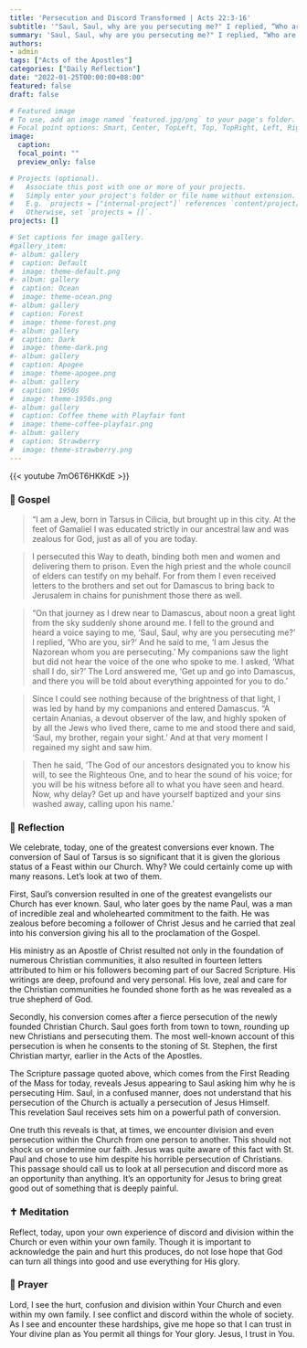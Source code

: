 ```yaml
---
title: 'Persecution and Discord Transformed | Acts 22:3-16'
subtitle: '"Saul, Saul, why are you persecuting me?" I replied, “Who are you, sir?”  And he said to me, “I am Jesus the Nazorean whom you are persecuting.”  Acts 22:7-8"'
summary: 'Saul, Saul, why are you persecuting me?" I replied, “Who are you, sir?”  And he said to me, “I am Jesus the Nazorean whom you are persecuting.”  Acts 22:7-8'
authors:
- admin
tags: ["Acts of the Apostles"]
categories: ["Daily Reflection"]
date: "2022-01-25T00:00:00+08:00"
featured: false
draft: false

# Featured image
# To use, add an image named `featured.jpg/png` to your page's folder.
# Focal point options: Smart, Center, TopLeft, Top, TopRight, Left, Right, BottomLeft, Bottom, BottomRight
image:
  caption:
  focal_point: ""
  preview_only: false

# Projects (optional).
#   Associate this post with one or more of your projects.
#   Simply enter your project's folder or file name without extension.
#   E.g. `projects = ["internal-project"]` references `content/project/deep-learning/index.md`.
#   Otherwise, set `projects = []`.
projects: []

# Set captions for image gallery.
#gallery_item:
#- album: gallery
#  caption: Default
#  image: theme-default.png
#- album: gallery
#  caption: Ocean
#  image: theme-ocean.png
#- album: gallery
#  caption: Forest
#  image: theme-forest.png
#- album: gallery
#  caption: Dark
#  image: theme-dark.png
#- album: gallery
#  caption: Apogee
#  image: theme-apogee.png
#- album: gallery
#  caption: 1950s
#  image: theme-1950s.png
#- album: gallery
#  caption: Coffee theme with Playfair font
#  image: theme-coffee-playfair.png
#- album: gallery
#  caption: Strawberry
#  image: theme-strawberry.png
---
```


{{< youtube 7mO6T6HKKdE >}}

### :love_letter: Gospel
> “I am a Jew, born in Tarsus in Cilicia, but brought up in this city. At the feet of Gamaliel I was educated strictly in our ancestral law and was zealous for God, just as all of you are today.

> I persecuted this Way to death, binding both men and women and delivering them to prison. Even the high priest and the whole council of elders can testify on my behalf. For from them I even received letters to the brothers and set out for Damascus to bring back to Jerusalem in chains for punishment those there as well.

> “On that journey as I drew near to Damascus, about noon a great light from the sky suddenly shone around me. I fell to the ground and heard a voice saying to me, ‘Saul, Saul, why are you persecuting me?’ I replied, ‘Who are you, sir?’ And he said to me, ‘I am Jesus the Nazorean whom you are persecuting.’ My companions saw the light but did not hear the voice of the one who spoke to me. I asked, ‘What shall I do, sir?’ The Lord answered me, ‘Get up and go into Damascus, and there you will be told about everything appointed for you to do.’

> Since I could see nothing because of the brightness of that light, I was led by hand by my companions and entered Damascus. “A certain Ananias, a devout observer of the law, and highly spoken of by all the Jews who lived there, came to me and stood there and said, ‘Saul, my brother, regain your sight.’ And at that very moment I regained my sight and saw him.

> Then he said, ‘The God of our ancestors designated you to know his will, to see the Righteous One, and to hear the sound of his voice; for you will be his witness before all to what you have seen and heard. Now, why delay? Get up and have yourself baptized and your sins washed away, calling upon his name.’

### :speech_balloon: Reflection
We celebrate, today, one of the greatest conversions ever known.  The conversion of Saul of Tarsus is so significant that it is given the glorious status of a Feast within our Church.  Why?  We could certainly come up with many reasons.  Let’s look at two of them.

First, Saul’s conversion resulted in one of the greatest evangelists our Church has ever known. Saul, who later goes by the name Paul, was a man of incredible zeal and wholehearted commitment to the faith. He was zealous before becoming a follower of Christ Jesus and he carried that zeal into his conversion giving his all to the proclamation of the Gospel.

His ministry as an Apostle of Christ resulted not only in the foundation of numerous Christian communities, it also resulted in fourteen letters attributed to him or his followers becoming part of our Sacred Scripture.  His writings are deep, profound and very personal.  His love, zeal and care for the Christian communities he founded shone forth as he was revealed as a true shepherd of God.

Secondly, his conversion comes after a fierce persecution of the newly founded Christian Church.  Saul goes forth from town to town, rounding up new Christians and persecuting them.  The most well-known account of this persecution is when he consents to the stoning of St. Stephen, the first Christian martyr, earlier in the Acts of the Apostles.

The Scripture passage quoted above, which comes from the First Reading of the Mass for today, reveals Jesus appearing to Saul asking him why he is persecuting Him.  Saul, in a confused manner, does not understand that his persecution of the Church is actually a persecution of Jesus Himself.  
This revelation Saul receives sets him on a powerful path of conversion.

One truth this reveals is that, at times, we encounter division and even persecution within the Church from one person to another.  This should not shock us or undermine our faith.  Jesus was quite aware of this fact with St. Paul and chose to use him despite his horrible persecution of Christians.  This passage should call us to look at all persecution and discord more as an opportunity than anything.  It’s an opportunity for Jesus to bring great good out of something that is deeply painful.

### :latin_cross: Meditation
Reflect, today, upon your own experience of discord and division within the Church or even within your own family.  Though it is important to acknowledge the pain and hurt this produces, do not lose hope that God can turn all things into good and use everything for His glory.

### :pray: Prayer
Lord, I see the hurt, confusion and division within Your Church and even within my own family.  I see conflict and discord within the whole of society.  As I see and encounter these hardships, give me hope so that I can trust in Your divine plan as You permit all things for Your glory.  Jesus, I trust in You.
